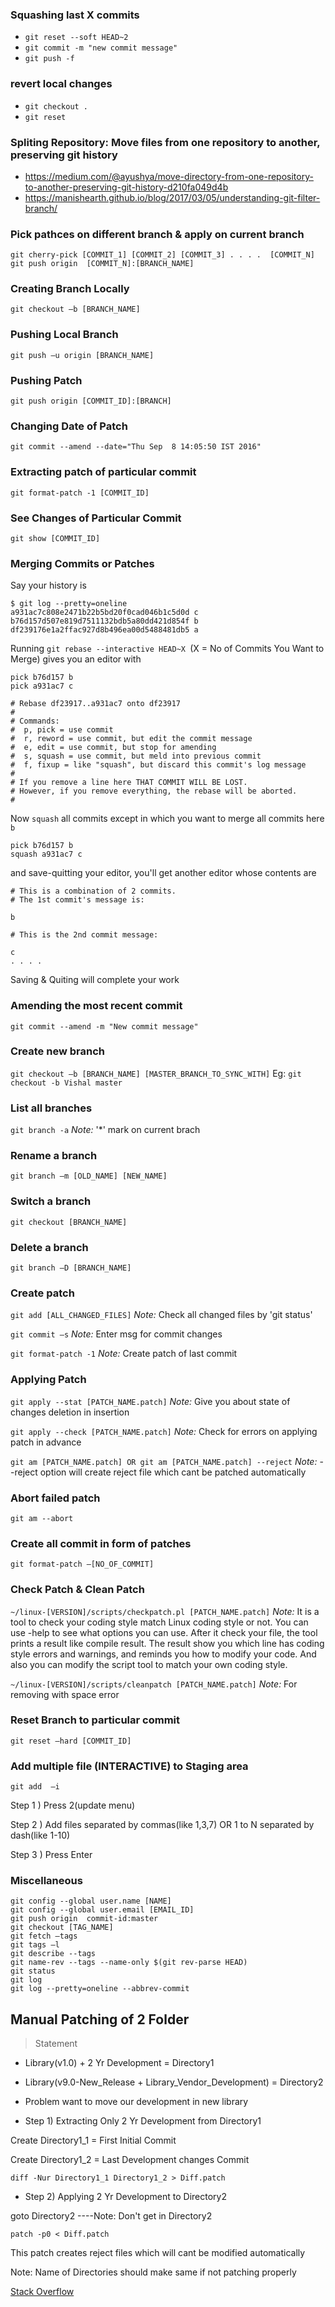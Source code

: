 
### Squashing last X commits

- `git reset --soft HEAD~2 `
- `git commit -m "new commit message"`
- `git push -f`

### revert local changes

- `git checkout .`
- `git reset`

### Spliting Repository: Move files from one repository to another, preserving git history

- https://medium.com/@ayushya/move-directory-from-one-repository-to-another-preserving-git-history-d210fa049d4b
- https://manishearth.github.io/blog/2017/03/05/understanding-git-filter-branch/

### Pick pathces on different branch & apply on current branch

```
git cherry-pick [COMMIT_1] [COMMIT_2] [COMMIT_3] . . . .  [COMMIT_N]
git push origin  [COMMIT_N]:[BRANCH_NAME]
```

### Creating Branch Locally

```
git checkout –b [BRANCH_NAME]
```

### Pushing Local Branch 

```
git push –u origin [BRANCH_NAME]
```

### Pushing Patch

```
git push origin [COMMIT_ID]:[BRANCH]
```

### Changing Date of Patch

```
git commit --amend --date="Thu Sep  8 14:05:50 IST 2016"
```

### Extracting patch of particular commit

```
git format-patch -1 [COMMIT_ID]
```

### See Changes of Particular Commit

```
git show [COMMIT_ID]
```
### Merging Commits or Patches

Say your history is
```
$ git log --pretty=oneline
a931ac7c808e2471b22b5bd20f0cad046b1c5d0d c
b76d157d507e819d7511132bdb5a80dd421d854f b
df239176e1a2ffac927d8b496ea00d5488481db5 a
```
Running `git rebase --interactive HEAD~X `(X = No of Commits You Want to Merge) gives you an editor with
```
pick b76d157 b
pick a931ac7 c

# Rebase df23917..a931ac7 onto df23917
#
# Commands:
#  p, pick = use commit
#  r, reword = use commit, but edit the commit message
#  e, edit = use commit, but stop for amending
#  s, squash = use commit, but meld into previous commit
#  f, fixup = like "squash", but discard this commit's log message
#
# If you remove a line here THAT COMMIT WILL BE LOST.
# However, if you remove everything, the rebase will be aborted.
#
```
Now `squash` all commits except in which you want to merge all commits here `b`
```
pick b76d157 b
squash a931ac7 c
```
and save-quitting your editor, you'll get another editor whose contents are
```
# This is a combination of 2 commits.
# The 1st commit's message is:

b

# This is the 2nd commit message:

c
. . . . 
```
Saving & Quiting will complete your work

### Amending the most recent commit

```git commit --amend -m "New commit message"```

### Create new branch

```git checkout –b [BRANCH_NAME] [MASTER_BRANCH_TO_SYNC_WITH]```
Eg:
```git checkout -b Vishal master```

### List all branches

```git branch -a``` 
 *Note:* '*' mark on current brach
 
### Rename a branch

```git branch –m [OLD_NAME] [NEW_NAME]```

### Switch a branch

```git checkout [BRANCH_NAME]```

### Delete a branch

```git branch –D [BRANCH_NAME]```

### Create patch

```git add [ALL_CHANGED_FILES]```
*Note:* Check all changed files by 'git status'

```git commit –s```
*Note:* Enter msg for commit changes

```git format-patch -1```
*Note:* Create patch of last commit

### Applying Patch

```git apply --stat [PATCH_NAME.patch]```
*Note:* Give you about state of changes deletion in insertion

```git apply --check [PATCH_NAME.patch]```
*Note:* Check for errors on applying patch in advance

```git am [PATCH_NAME.patch] OR git am [PATCH_NAME.patch] --reject```
*Note:* --reject option will create reject file which cant be patched automatically

### Abort failed patch

```git am --abort```

### Create all commit in form of patches

```git format-patch –[NO_OF_COMMIT]```

### Check Patch & Clean Patch

```~/linux-[VERSION]/scripts/checkpatch.pl [PATCH_NAME.patch]```
*Note:* It is a tool to check your coding style match Linux coding style or not. You can use -help to see what options you can use. After it check your file, the tool prints a result like compile result. The result show you which line has coding style errors and warnings, and reminds you how to modify your code. And also you can modify the script tool to match your own coding style.

```~/linux-[VERSION]/scripts/cleanpatch [PATCH_NAME.patch]```
*Note:* For removing with space error

### Reset Branch to particular commit

```git reset –hard [COMMIT_ID]```

### Add multiple file (INTERACTIVE) to Staging area

```git add  –i```

Step 1 ) Press 2(update menu)

Step 2 ) Add files separated by commas(like 1,3,7) OR 1 to N separated by dash(like 1-10)

Step 3 ) Press Enter  

### Miscellaneous

```
git config --global user.name [NAME]
git config --global user.email [EMAIL_ID]
git push origin  commit-id:master
git checkout [TAG_NAME]
git fetch –tags
git tags –l
git describe --tags
git name-rev --tags --name-only $(git rev-parse HEAD)
git status
git log
git log --pretty=oneline --abbrev-commit
```


## Manual Patching of 2 Folder

> Statement
- Library(v1.0) + 2 Yr Development =  Directory1
- Library(v9.0-New_Release + Library_Vendor_Development) = Directory2
- Problem want to move our development in new library

- Step 1) Extracting Only 2 Yr Development from Directory1

Create Directory1_1 = First Initial Commit

Create Directory1_2 = Last Development changes Commit

```diff -Nur Directory1_1 Directory1_2 > Diff.patch```

- Step 2) Applying 2 Yr Development to Directory2

goto Directory2 ----Note: Don't get in Directory2

```patch -p0 < Diff.patch```

This patch creates reject files which will cant be modified automatically

Note: Name of Directories should make same if not patching properly

[Stack Overflow](http://stackoverflow.com/questions/2460558/creating-a-patch-file-from-a-diff-of-2-folders)
